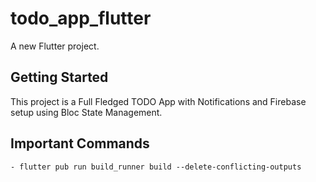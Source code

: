 # todo_app_flutter

A new Flutter project.

## Getting Started

This project is a Full Fledged TODO App with Notifications and Firebase setup using Bloc State Management.

## Important Commands

    - flutter pub run build_runner build --delete-conflicting-outputs
